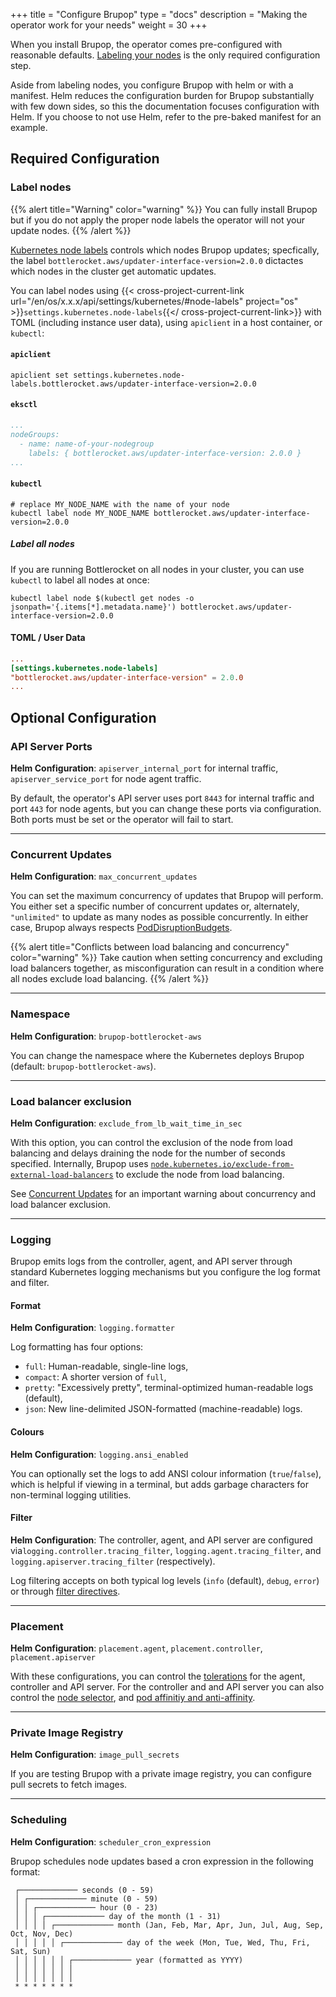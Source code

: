 +++
title = "Configure Brupop"
type = "docs"
description = "Making the operator work for your needs" 
weight = 30
+++


When you install Brupop, the operator comes pre-configured with reasonable defaults.
[Labeling your nodes](#label-nodes) is the only required configuration step.

Aside from labeling nodes, you configure Brupop with helm or with a manifest.
Helm reduces the configuration burden for Brupop substantially with few down sides, so this the documentation focuses configuration with Helm.
If you choose to not use Helm, refer to the pre-baked manifest for an example.

## Required Configuration

### Label nodes

{{% alert title="Warning" color="warning" %}}
You can fully install Brupop but if you do not apply the proper node labels the operator will not your update nodes.
{{% /alert %}}

[Kubernetes node labels](https://kubernetes.io/docs/concepts/overview/working-with-objects/labels/) controls which nodes Brupop updates;
specfically, the label `bottlerocket.aws/updater-interface-version=2.0.0` dictactes which nodes in the cluster get automatic updates.

You can label nodes using {{< cross-project-current-link url="/en/os/x.x.x/api/settings/kubernetes/#node-labels" project="os" >}}`settings.kubernetes.node-labels`{{</ cross-project-current-link>}} with TOML (including instance user data), using `apiclient` in a host container, or `kubectl`:

#### `apiclient`

```shell
apiclient set settings.kubernetes.node-labels.bottlerocket.aws/updater-interface-version=2.0.0
```

#### `eksctl`

```yaml
...
nodeGroups:
  - name: name-of-your-nodegroup
    labels: { bottlerocket.aws/updater-interface-version: 2.0.0 }
...
```

#### `kubectl`

```shell
# replace MY_NODE_NAME with the name of your node
kubectl label node MY_NODE_NAME bottlerocket.aws/updater-interface-version=2.0.0
```

##### Label all nodes

If you are running Bottlerocket on all nodes in your cluster, you can use `kubectl` to label all nodes at once:

```shell
kubectl label node $(kubectl get nodes -o jsonpath='{.items[*].metadata.name}') bottlerocket.aws/updater-interface-version=2.0.0
```

#### TOML / User Data

```TOML
...
[settings.kubernetes.node-labels]
"bottlerocket.aws/updater-interface-version" = 2.0.0
...
```

## Optional Configuration

### API Server Ports

__Helm Configuration__: `apiserver_internal_port` for internal traffic, `apiserver_service_port` for node agent traffic.

By default, the operator's API server uses port `8443` for internal traffic and port `443` for node agents, but you can change these ports via configuration.
Both ports must be set or the operator will fail to start.

---

### Concurrent Updates

__Helm Configuration__: `max_concurrent_updates`

You can set the maximum concurrency of updates that Brupop will perform.
You either set a specific number of concurrent updates or, alternately, `"unlimited"` to update as many nodes as possible concurrently.
In either case, Brupop always respects [PodDisruptionBudgets](https://kubernetes.io/docs/tasks/run-application/configure-pdb/).

{{% alert title="Conflicts between load balancing and concurrency" color="warning" %}}
Take caution when setting concurrency and excluding load balancers together, as misconfiguration can result in a condition where all nodes exclude load balancing.
{{% /alert %}}

---

### Namespace

__Helm Configuration__: `brupop-bottlerocket-aws`

You can change the namespace where the Kubernetes deploys Brupop (default: `brupop-bottlerocket-aws`).

---

### Load balancer exclusion

__Helm Configuration__: `exclude_from_lb_wait_time_in_sec`

With this option, you can control the exclusion of the node from load balancing and delays draining the node for the number of seconds specified.
Internally, Brupop uses [`node.kubernetes.io/exclude-from-external-load-balancers`](https://kubernetes.io/docs/reference/labels-annotations-taints/#node-kubernetes-io-exclude-from-external-load-balancers) to exclude the node from load balancing.

See [Concurrent Updates](#concurrent-updates) for an important warning about concurrency and load balancer exclusion.

---

### Logging

Brupop emits logs from the controller, agent, and API server through standard Kubernetes logging mechanisms but you configure the log format and filter.

#### Format

__Helm Configuration__: `logging.formatter`

Log formatting has four options:

- `full`: Human-readable, single-line logs,
- `compact`: A shorter version of `full`,
- `pretty`: "Excessively pretty", terminal-optimized human-readable logs (default),
- `json`: New line-delimited JSON-formatted (machine-readable) logs.

#### Colours

__Helm Configuration__: `logging.ansi_enabled`

You can optionally set the logs to add ANSI colour information (`true`/`false`), which is helpful if viewing in a terminal, but adds garbage characters for non-terminal logging utilities.

#### Filter

__Helm Configuration__: The controller, agent, and API server are configured via`logging.controller.tracing_filter`, `logging.agent.tracing_filter`, and `logging.apiserver.tracing_filter` (respectively).

Log filtering accepts on both typical log levels (`info` (default), `debug`, `error`) or through [filter directives](https://docs.rs/tracing-subscriber/0.3.17/tracing_subscriber/filter/struct.EnvFilter.html#directives).

---

### Placement

__Helm Configuration__: `placement.agent`, `placement.controller`, `placement.apiserver`

With these configurations, you can control the [tolerations](https://kubernetes.io/docs/concepts/scheduling-eviction/taint-and-toleration/) for the agent, controller and API server.
For the controller and and API server you can also control the [node selector](https://kubernetes.io/docs/concepts/scheduling-eviction/assign-pod-node/#nodeselector), and [pod affinitiy and anti-affinity](https://kubernetes.io/docs/concepts/scheduling-eviction/assign-pod-node/#affinity-and-anti-affinity).

---

### Private Image Registry

__Helm Configuration__: `image_pull_secrets`

If you are testing Brupop with a private image registry, you can configure pull secrets to fetch images.

---

### Scheduling

__Helm Configuration__: `scheduler_cron_expression`

Brupop schedules node updates based a cron expression in the following format:

```text
 ┌───────────── seconds (0 - 59)
 │ ┌───────────── minute (0 - 59)
 │ │ ┌───────────── hour (0 - 23)
 │ │ │ ┌───────────── day of the month (1 - 31)
 │ │ │ │ ┌───────────── month (Jan, Feb, Mar, Apr, Jun, Jul, Aug, Sep, Oct, Nov, Dec)
 │ │ │ │ │ ┌───────────── day of the week (Mon, Tue, Wed, Thu, Fri, Sat, Sun)
 │ │ │ │ │ │ ┌───────────── year (formatted as YYYY)
 │ │ │ │ │ │ │
 │ │ │ │ │ │ │
 * * * * * * *
```
